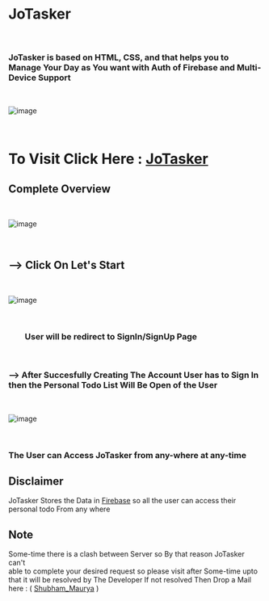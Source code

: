 # JoTasker 

<br>

### JoTasker is based on HTML, CSS, and that helps you to Manage Your Day as You want with Auth of Firebase and Multi-Device Support

<br>

![image](https://user-images.githubusercontent.com/65014926/194008101-83b12f5a-7c1e-45ee-8323-e0a1dc6948af.png)

<br>

# To Visit Click Here : <a href = "https://bit.ly/JoTasker">JoTasker</a>

## Complete Overview

<br>


![image](https://user-images.githubusercontent.com/65014926/194009217-6ee24437-65d0-45d6-b34c-886729b14471.png)

<br>

## --> Click On Let's Start

<br>

![image](https://user-images.githubusercontent.com/65014926/194010130-fde07d34-2710-4122-84a4-85ee8dad8748.png)

<br>

### &ensp; &ensp;&ensp;   User will be redirect to SignIn/SignUp Page

<br>

### --> After Succesfully Creating The Account User has to Sign In then the Personal Todo List Will Be Open of the User

<br>

![image](https://user-images.githubusercontent.com/65014926/194010990-2c8e04b0-ef19-4de2-acc5-43e24e113979.png)

<br>

### The User can Access JoTasker from any-where at any-time

## Disclaimer   
   JoTasker Stores the Data in <a href = "https://console.firebase.google.com/">Firebase</a> so all the user can access their personal todo From any where

   

   



## Note
 
Some-time there is a clash between Server so By that reason JoTasker can't  
able to complete your desired request so please visit after Some-time upto that it will be resolved by The Developer
If not resolved Then Drop a Mail here : ( <a href = "mailto:shubhammaurya996633+work@gmail.com"> Shubham_Maurya</a> )
